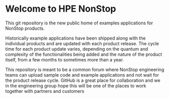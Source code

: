 # Welcome to HPE NonStop 

This git repository is the new public home of examples applications for NonStop products.

Historically example applications have been shipped along with the individual products and are updated with each product release. The cycle time for each product update varies, depending on the quantum and complexity of the functionalities being added and the nature of the product itself, from a few months to sometimes more than a year.

This repository is meant to be a common forum where NonStop engineering teams can upload sample code and example applications and not wait for the product release cycle. GitHub is a great place for collaboration and we in the engineering group hope this will be one of the places to work together with partners and customers

